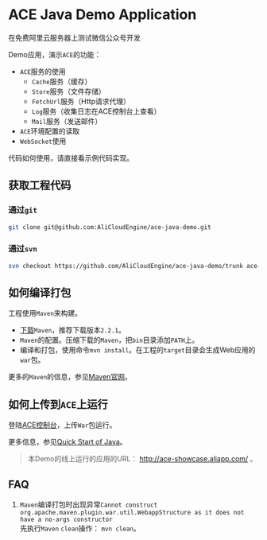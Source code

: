 ACE Java Demo Application
===================================

在免费阿里云服务器上测试微信公众号开发

Demo应用，演示`ACE`的功能：

- `ACE`服务的使用
    - `Cache`服务（缓存）
    - `Store`服务（文件存储）
    - `FetchUrl`服务（Http请求代理）
    - `Log`服务（收集日志在ACE控制台上查看）
    - `Mail`服务（发送邮件）
- `ACE`环境配置的读取
- `WebSocket`使用

代码如何使用，请直接看示例代码实现。

获取工程代码
---------------------------------

### 通过`git`

```bash
git clone git@github.com:AliCloudEngine/ace-java-demo.git
```

### 通过`svn`

```bash
svn checkout https://github.com/AliCloudEngine/ace-java-demo/trunk ace-java-demo
```

如何编译打包
---------------------------------

工程使用`Maven`来构建。

- [下载](http://maven.apache.org/download.cgi)`Maven`，推荐下载版本`2.2.1`。
- `Maven`的配置。压缩下载的`Maven`，把`bin`目录添加`PATH`上。
- 编译和打包，使用命令`mvn install`。在工程的`target`目录会生成Web应用的`war`包。

更多的`Maven`的信息，参见[Maven官网](http://maven.apache.org/)。

如何上传到`ACE`上运行
---------------------------------

登陆[ACE控制台](http://ace.console.aliyun.com/)，上传`War`包运行。

更多信息，参见[Quick Start of Java](https://github.com/AliCloudEngine/doc/wiki/quick-start-of-java)。

> 本Demo的线上运行的应用的URL： http://ace-showcase.aliapp.com/ 。

FAQ
---------------------------------

1. `Maven`编译打包时出现异常`Cannot construct org.apache.maven.plugin.war.util.WebappStructure as it does not have a no-args constructor`  
先执行`Maven` `clean`操作： `mvn clean`。
